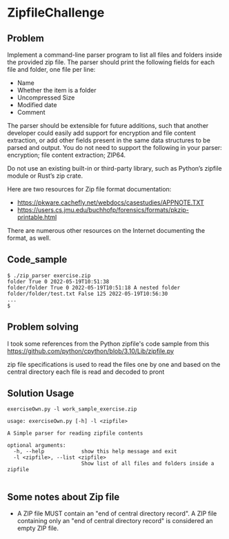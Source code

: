 # ZipfileChallenge

## Problem
Implement a command-line parser program to list all files and folders inside the provided zip file. The parser should
print the following fields for each file and folder, one file per line:
- Name
- Whether the item is a folder
- Uncompressed Size
- Modified date
- Comment

The parser should be extensible for future additions, such that another developer could easily add support for encryption
and file content extraction, or add other fields present in the same data structures to be parsed and output. You do not
need to support the following in your parser: encryption; file content extraction; ZIP64.

Do not use an existing built-in or third-party library, such as Python’s zipfile module or Rust’s zip crate.

Here are two resources for Zip file format documentation:
- https://pkware.cachefly.net/webdocs/casestudies/APPNOTE.TXT
- https://users.cs.jmu.edu/buchhofp/forensics/formats/pkzip-printable.html

There are numerous other resources on the Internet documenting the format, as well.
## Code_sample
```
$ ./zip_parser exercise.zip
folder True 0 2022-05-19T10:51:38
folder/folder True 0 2022-05-19T10:51:18 A nested folder
folder/folder/test.txt False 125 2022-05-19T10:56:30
...
$
```

## Problem solving

I took some references from the Python zipfile's code sample from this https://github.com/python/cpython/blob/3.10/Lib/zipfile.py 

zip file specifications is used to read the files one by one and based on the central directory each file is read and decoded to pront 

## Solution Usage 
```
exerciseOwn.py -l work_sample_exercise.zip
```
```
usage: exerciseOwn.py [-h] -l <zipfile>

A Simple parser for reading zipfile contents

optional arguments:
  -h, --help            show this help message and exit
  -l <zipfile>, --list <zipfile>
                        Show list of all files and folders inside a zipfile
                        
```
## Some notes about Zip file 
- A ZIP file MUST contain an "end of central directory record". A ZIP file containing only an "end of central directory record" is considered an empty ZIP file.

